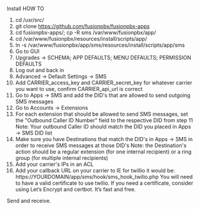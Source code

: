 Install HOW TO


1) cd /usr/src/
2) git clone https://github.com/fusionpbx/fusionpbx-apps
3) cd fusionpbx-apps/; cp -R sms /var/www/fusionpbx/app/
4) cd /var/www/fusionpbx/resources/install/scripts/app/
5) ln -s /var/www/fusionpbx/app/sms/resources/install/scripts/app/sms
6) Go to GUI
7) Upgrades -> SCHEMA; APP DEFAULTS; MENU DEFAULTS; PERMISSION DEFAULTS
8) Log out and back in
9) Advanced -> Default Settings -> SMS
10) Add CARRIER_access_key and CARRIER_secret_key for whatever carrier you want to use, confirm CARRIER_api_url is correct
11) Go to Apps -> SMS and add the DID's that are allowed to send outgoing SMS messages
12) Go to Accounts -> Extensions
13) For each extension that should be allowed to send SMS messages, set the "Outbound Caller ID Number" field to the respective DID from step 11
Note: Your outbound Caller ID should match the DID you placed in Apps -> SMS DID list
14) Make sure you have Destinations that match the DID's in Apps -> SMS in order to receive SMS messages at those DID's
Note: the Destination's action should be a regular extension (for one internal recipient) or a ring group (for multiple internal recipients)
15) Add your carrier's IPs in an ACL
16) Add your callback URL on your carrier to IE for twillio it would be:
https://YOURDOMAIN/app/sms/hook/sms_hook_twilio.php
You will need to have a valid certificate to use twilio. If you need a certificate, consider using Let’s Encrypt and certbot. It’s fast and free. 


Send and receive.
